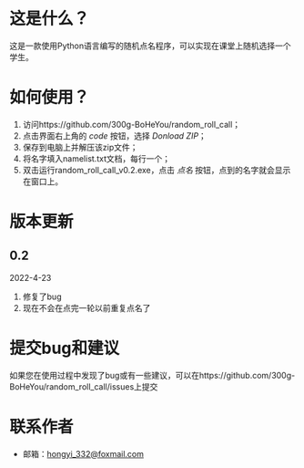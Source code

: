 # 这是什么？
这是一款使用Python语言编写的随机点名程序，可以实现在课堂上随机选择一个学生。

# 如何使用？
1. 访问https://github.com/300g-BoHeYou/random_roll_call；
2. 点击界面右上角的 *code* 按钮，选择 *Donload ZIP*；
3. 保存到电脑上并解压该zip文件；
4. 将名字填入namelist.txt文档，每行一个；
5. 双击运行random_roll_call_v0.2.exe，点击 *点名* 按钮，点到的名字就会显示在窗口上。

# 版本更新
## 0.2
2022-4-23 
1. 修复了bug
2. 现在不会在点完一轮以前重复点名了

# 提交bug和建议
如果您在使用过程中发现了bug或有一些建议，可以在https://github.com/300g-BoHeYou/random_roll_call/issues上提交

# 联系作者
- 邮箱：hongyi_332@foxmail.com
